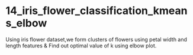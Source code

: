 # 14_iris_flower_classification_kmeans_elbow
Using iris flower dataset,we form clusters of flowers using petal width and length features &amp; Find out optimal value of k using elbow plot.
